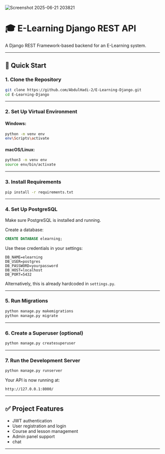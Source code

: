 ![Screenshot 2025-06-21 203821](https://github.com/user-attachments/assets/67c82026-cee8-49e9-8e6a-19071345ac8f)

# 🎓 E-Learning Django REST API

A Django REST Framework-based backend for an E-Learning system.

---

## 🚀 Quick Start


### 1. Clone the Repository

```bash
git clone https://github.com/AbdulHadi-2/E-Learning-Django.git
cd E-Learning-Django
```

---

### 2. Set Up Virtual Environment

#### Windows:

```bash
python -m venv env
env\Scripts\activate
```

#### macOS/Linux:

```bash
python3 -m venv env
source env/bin/activate
```

---

### 3. Install Requirements

```bash
pip install -r requirements.txt
```

---

### 4. Set Up PostgreSQL

Make sure PostgreSQL is installed and running.

Create a database:

```sql
CREATE DATABASE elearning;
```

Use these credentials in your settings:

```
DB_NAME=elearning
DB_USER=postgres
DB_PASSWORD=yourpassword
DB_HOST=localhost
DB_PORT=5432
```

Alternatively, this is already hardcoded in `settings.py`.

---

### 5. Run Migrations

```bash
python manage.py makemigrations
python manage.py migrate
```

---

### 6. Create a Superuser (optional)

```bash
python manage.py createsuperuser
```

---

### 7. Run the Development Server

```bash
python manage.py runserver
```

Your API is now running at:

```
http://127.0.0.1:8000/
```

---

## ✅ Project Features

- JWT authentication
- User registration and login
- Course and lesson management
- Admin panel support
- chat
---

